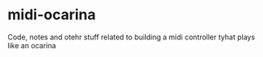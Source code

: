 # midi-ocarina
Code, notes and otehr stuff related to building a midi controller tyhat plays like an ocarina
